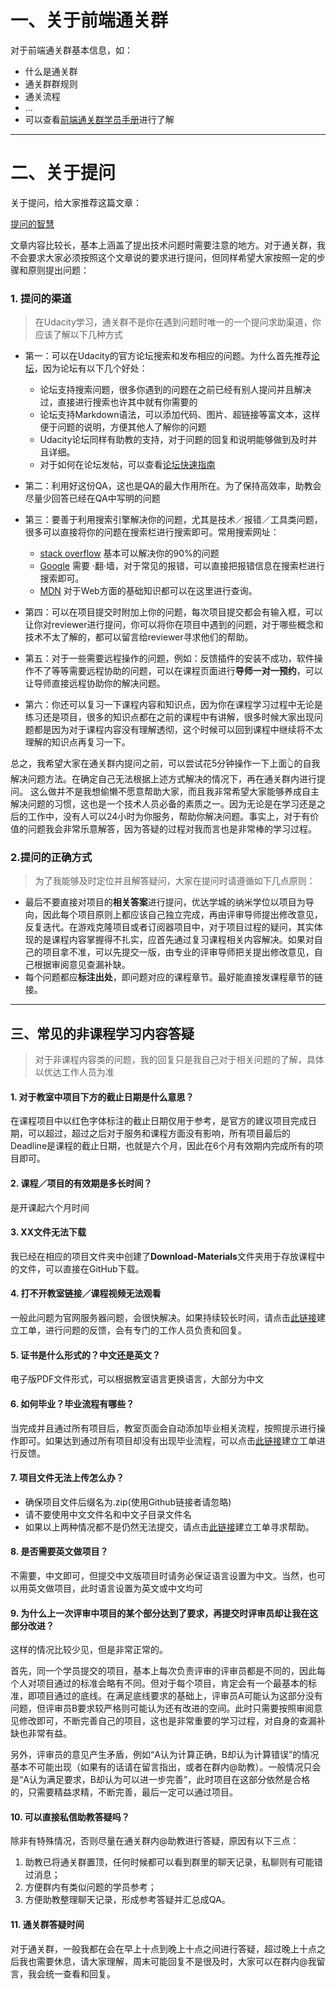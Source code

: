 # 一、关于前端通关群
对于前端通关群基本信息，如：
* 什么是通关群
* 通关群群规则
* 通关流程
* ...
* 可以查看[前端通关群学员手册](https://shimo.im/doc/bZWadyhEdvYLYNfa?r=JDGG20/)进行了解
---

# 二、关于提问
关于提问，给大家推荐这篇文章：

[提问的智慧](https://github.com/ryanhanwu/How-To-Ask-Questions-The-Smart-Way/blob/master/README-zh_CN.md)

文章内容比较长，基本上涵盖了提出技术问题时需要注意的地方。对于通关群，我不会要求大家必须按照这个文章说的要求进行提问，但同样希望大家按照一定的步骤和原则提出问题：

### 1. 提问的渠道
> 在Udacity学习，通关群不是你在遇到问题时唯一的一个提问求助渠道，你应该了解以下几种方式

* 第一：可以在Udacity的官方论坛搜索和发布相应的问题。为什么首先推荐[论坛](http://discussions.youdaxue.com/)，因为论坛有以下几个好处：
  * 论坛支持搜索问题，很多你遇到的问题在之前已经有别人提问并且解决过，直接进行搜索也许其中就有你需要的
  * 论坛支持Markdown语法，可以添加代码、图片、超链接等富文本，这样便于问题的说明，方便其他人了解你的问题
  * Udacity论坛同样有助教的支持，对于问题的回复和说明能够做到及时并且详细。
  * 对于如何在论坛发帖，可以查看[论坛快速指南](https://discussions.youdaxue.com/t/topic/58)
  
* 第二：利用好这份QA，这也是QA的最大作用所在。为了保持高效率，助教会尽量少回答已经在QA中写明的问题

* 第三：要善于利用搜索引擎解决你的问题，尤其是技术／报错／工具类问题，很多可以直接将你的问题在搜索栏进行搜索即可。常用搜索网址：
  * [stack overflow](https://stackoverflow.com/) 基本可以解决你的90%的问题
  * [Google](https://www.google.com/?hl=zh) 需要 ·翻·墙，对于常见的报错，可以直接把报错信息在搜索栏进行搜索即可。
  * [MDN](https://developer.mozilla.org/zh-CN/) 对于Web方面的基础知识都可以在这里进行查询。
  
* 第四：可以在项目提交时附加上你的问题，每次项目提交都会有输入框，可以让你对reviewer进行提问，你可以将你在项目中遇到的问题，对于哪些概念和技术不太了解的，都可以留言给reviewer寻求他们的帮助。

* 第五：对于一些需要远程操作的问题，例如：反馈插件的安装不成功，软件操作不了等等需要远程协助的问题，可以在课程页面进行**导师一对一预约**，可以让导师直接远程协助你的解决问题。

* 第六：你还可以复习一下课程内容和知识点，因为你在课程学习过程中无论是练习还是项目，很多的知识点都在之前的课程中有讲解，很多时候大家出现问题都是因为对于课程内容没有理解透彻，这个时候可以回到课程中继续将不太理解的知识点再复习一下。

总之，我希望大家在通关群内提问之前，可以尝试花5分钟操作一下上面👆的自我解决问题方法。在确定自己无法根据上述方式解决的情况下，再在通关群内进行提问。
这么做并不是我想偷懒不愿意帮助大家，而且我非常希望大家能够养成自主解决问题的习惯，这也是一个技术人员必备的素质之一。因为无论是在学习还是之后的工作中，没有人可以24小时为你服务，帮助你解决问题。事实上，对于有价值的问题我会非常乐意解答，因为答疑的过程对我而言也是非常棒的学习过程。

### 2.提问的正确方式
> 为了我能够及时定位并且解答疑问，大家在提问时请遵循如下几点原则：
* 最后不要直接对项目的**相关答案**进行提问，优达学城的纳米学位以项目为导向，因此每个项目原则上都应该自己独立完成，再由评审导师提出修改意见，反复迭代。在游戏克隆项目或者订阅器项目中，对于项目过程的疑问，其实体现的是课程内容掌握得不扎实，应首先通过复习课程相关内容解决。如果对自己的项目拿不准，可以先提交一版，由专业的评审导师把关提出修改意见，自己根据审阅意见查漏补缺。
* 每个问题都应**标注出处**，即问题对应的课程章节。最好能直接发课程章节的链接。
---

## 三、常见的非课程学习内容答疑
> 对于非课程内容类的问题，我的回复只是我自己对于相关问题的了解，具体以优达工作人员为准
#### 1. 对于教室中项目下方的截止日期是什么意思？
在课程项目中以红色字体标注的截止日期仅用于参考，是官方的建议项目完成日期，可以超过，超过之后对于服务和课程方面没有影响，所有项目最后的Deadline是课程的截止日期，也就是六个月，因此在6个月有效期内完成所有的项目即可。

#### 2. 课程／项目的有效期是多长时间？
是开课起六个月时间

#### 3. XX文件无法下载
我已经在相应的项目文件夹中创建了**Download-Materials**文件夹用于存放课程中的文件，可以直接在GitHub下载。

#### 4. 打不开教室链接／课程视频无法观看
一般此问题为官网服务器问题，会很快解决。如果持续较长时间，请点击[此链接](https://udacity-cn.zendesk.com/hc/zh-cn/requests/new)建立工单，进行问题的反馈，会有专门的工作人员负责和回复。

#### 5. 证书是什么形式的？中文还是英文？
电子版PDF文件形式，可以根据教室语言更换语言，大部分为中文

#### 6. 如何毕业？毕业流程有哪些？
当完成并且通过所有项目后，教室页面会自动添加毕业相关流程，按照提示进行操作即可。如果达到通过所有项目却没有出现毕业流程，可以点击[此链接](https://udacity-cn.zendesk.com/hc/zh-cn/requests/new)建立工单进行反馈。

#### 7. 项目文件无法上传怎么办？
* 确保项目文件后缀名为.zip(使用Github链接者请忽略)
* 请不要使用中文文件名和中文子目录文件名
* 如果以上两种情况都不是仍然无法提交，请点击[此链接](https://udacity-cn.zendesk.com/hc/zh-cn/requests/new)建立工单寻求帮助。

#### 8. 是否需要英文做项目？
不需要，中文即可，但提交中文版项目时请务必保证语言设置为中文。当然，也可以用英文做项目，此时语言设置为英文或中文均可

#### 9. 为什么上一次评审中项目的某个部分达到了要求，再提交时评审员却让我在这部分改进？
这样的情况比较少见，但是非常正常的。

首先，同一个学员提交的项目，基本上每次负责评审的评审员都是不同的，因此每个人对项目通过的标准会略有不同。但对于每个项目，肯定会有一个最基本的标准，即项目通过的底线。在满足底线要求的基础上，评审员A可能认为这部分没有问题，但评审员B要求较严格则可能认为还有改进的空间。此时只需要按照审阅意见修改即可，不断完善自己的项目，这也是非常重要的学习过程，对自身的查漏补缺也非常有益。

另外，评审员的意见产生矛盾，例如“A认为计算正确，B却认为计算错误”的情况基本不可能出现（如果有的话请在留言指出，或者在群内@助教）。一般情况只会是“A认为满足要求，B却认为可以进一步完善”，此时项目在这部分依然是合格的，只需要精益求精，不断完善，最后一定可以通过项目。

#### 10. 可以直接私信助教答疑吗？
除非有特殊情况，否则尽量在通关群内@助教进行答疑，原因有以下三点：

1. 助教已将通关群置顶，任何时候都可以看到群里的聊天记录，私聊则有可能错过消息；
2. 方便群内有类似问题的学员参考；
3. 方便助教整理聊天记录，形成参考答疑并汇总成QA。

#### 11. 通关群答疑时间
对于通关群，一般我都在会在早上十点到晚上十点之间进行答疑，超过晚上十点之后我也需要休息，请大家理解，周末可能回复不是很及时，大家可以在群内@我留言，我会统一查看和回复。



